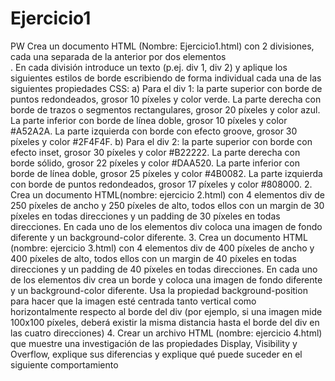 # Ejercicio1
PW
Crea un documento HTML (Nombre: Ejercicio1.html) con 2
divisiones, cada una separada de la anterior por dos elementos
<br/>. En cada división introduce un texto (p.ej. div 1, div 2) y aplique
los siguientes estilos de borde escribiendo de forma individual cada
una de las siguientes propiedades CSS:
a) Para el div 1: la parte superior con borde de puntos redondeados, grosor
10 píxeles y color verde. La parte derecha con borde de trazos o
segmentos rectangulares, grosor 20 píxeles y color azul. La parte inferior
con borde de línea doble, grosor 10 píxeles y color #A52A2A. La parte
izquierda con borde con efecto groove, grosor 30 píxeles y color #2F4F4F.
b) Para el div 2: la parte superior con borde con efecto inset, grosor 30
píxeles y color #B22222. La parte derecha con borde sólido, grosor 22
píxeles y color #DAA520. La parte inferior con borde de línea doble, grosor
25 píxeles y color #4B0082. La parte izquierda con borde de puntos
redondeados, grosor 17 píxeles y color #808000.
2. Crea un documento HTML(nombre: ejercicio 2.html) con 4 elementos
div de 250 píxeles de ancho y 250 píxeles de alto, todos ellos con un
margin de 30 píxeles en todas direcciones y un padding de 30
píxeles en todas direcciones. En cada uno de los elementos div
coloca una imagen de fondo diferente y un background-color
diferente.
3. Crea un documento HTML (nombre: ejercicio 3.html) con 4
elementos div de 400 píxeles de ancho y 400 píxeles de alto, todos
ellos con un margin de 40 píxeles en todas direcciones y un padding
de 40 píxeles en todas direcciones. En cada uno de los elementos
div crea un borde y coloca una imagen de fondo diferente y un
background-color diferente. Usa la propiedad background-position
para hacer que la imagen esté centrada tanto vertical como
horizontalmente respecto al borde del div (por ejemplo, si una
imagen mide 100x100 píxeles, deberá existir la misma distancia
hasta el borde del div en las cuatro direcciones)
4. Crear un archivo HTML (nombre: ejercicio 4.html) que muestre una
investigación de las propiedades Display, Visibility y Overflow,
explique sus diferencias y explique qué puede suceder en el
siguiente comportamiento
